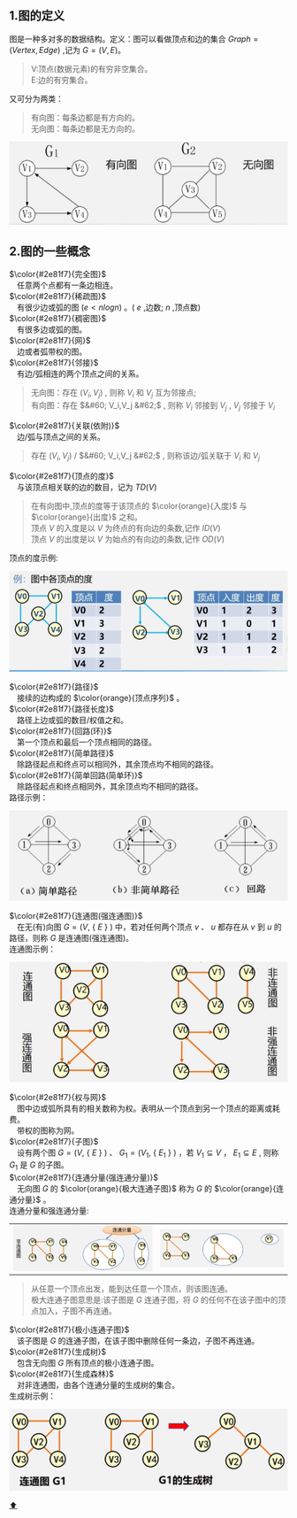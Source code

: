 <span id = "top"></span>  
## 1.图的定义  
图是一种多对多的数据结构。定义：图可以看做顶点和边的集合 $Graph=(Vertex, Edge)$ ,记为 $G=(V,E)。$   
>V:顶点(数据元素)的有穷非空集合。  
>E:边的有穷集合。

又可分为两类：  
>有向图：每条边都是有方向的。  
>无向图：每条边都是无方向的。  
<div><img src="./images/有向图无向图.png"> </img></div>  

## 2.图的一些概念  
$\color{#2e81f7}{完全图}$  
　任意两个点都有一条边相连。  
$\color{#2e81f7}{稀疏图}$  
　有很少边或弧的图 $(e < nlogn)$ 。( $e$ ,边数; $n$ ,顶点数)  
$\color{#2e81f7}{稠密图}$  
　有很多边或弧的图。  
$\color{#2e81f7}{网}$  
　边或者弧带权的图。  
$\color{#2e81f7}{邻接}$  
　有边/弧相连的两个顶点之间的关系。  
>无向图：存在 $(V_i,V_j)$ , 则称 $V_i$ 和 $V_j$ 互为邻接点;  
>有向图：存在 $&#60; V_i,V_j &#62;$ , 则称 $V_i$ 邻接到 $V_j$ , $V_j$ 邻接于 $V_i$  

$\color{#2e81f7}{关联(依附)}$    
　边/弧与顶点之间的关系。  
>存在 $(V_i,V_j)$ / $&#60; V_i,V_j &#62;$ , 则称该边/弧关联于 $V_i$ 和 $V_j$  

$\color{#2e81f7}{顶点的度}$  
　与该顶点相关联的边的数目，记为 $TD(V)$  
 >在有向图中,顶点的度等于该顶点的 $\color{orange}{入度}$ 与 $\color{orange}{出度}$ 之和。  
 >顶点 $V$ 的入度是以 $V$ 为终点的有向边的条数,记作 $ID(V)$  
 >顶点 $V$ 的出度是以 $V$ 为始点的有向边的条数,记作 $OD(V)$

顶点的度示例:
<div><img src="./images/顶点的度示例.png"> </img></div>  

$\color{#2e81f7}{路径}$  
　接续的边构成的 $\color{orange}{顶点序列}$ 。    
$\color{#2e81f7}{路径长度}$  
　路径上边或弧的数目/权值之和。  
$\color{#2e81f7}{回路(环)}$  
　第一个顶点和最后一个顶点相同的路径。  
$\color{#2e81f7}{简单路径}$  
　除路径起点和终点可以相同外，其余顶点均不相同的路径。  
$\color{#2e81f7}{简单回路(简单环)}$  
　除路径起点和终点相同外，其余顶点均不相同的路径。  
路径示例：  
<div><img src="./images/路径示例.png"> </img></div>  

$\color{#2e81f7}{连通图(强连通图)}$  
　在无(有)向图 $G=(V,$ &#123; $E$ &#125; $)$ 中，若对任何两个顶点 $v$ 、 $u$ 都存在从 $v$ 到 $u$ 的路径，则称 $G$ 是连通图(强连通图)。  
连通图示例：  
<div><img src="./images/连通图示例.png"> </img></div>  

$\color{#2e81f7}{权与网}$  
　图中边或弧所具有的相关数称为权。表明从一个顶点到另一个顶点的距离或耗费。  
　带权的图称为网。  
$\color{#2e81f7}{子图}$  
　设有两个图 $G=(V,$ &#123; $E$ &#125; $)$ 、 $G_1=(V_1,$ &#123; $E_1$ &#125; $)$ ，若 ${V_1}\subseteq{V}$ ， ${E_1}\subseteq{E}$
, 则称 $G_1$ 是 $G$ 的子图。  
$\color{#2e81f7}{连通分量(强连通分量)}$  
　无向图 $G$ 的 $\color{orange}{极大连通子图}$ 称为 $G$ 的 $\color{orange}{连通分量}$ 。  
 连通分量和强连通分量:  
 <table border="0" margin-left: auto margin-right: auto>
  <tr>
     <td><img src="./images/连通分量示例.png"> </img></td>
     <td><img src="./images/强连通分量示例.png"> </img></td>
  </tr>
</table>

>从任意一个顶点出发，能到达任意一个顶点，则该图连通。  
>极大连通子图意思是:该子图是 $G$ 连通子图，将 $G$ 的任何不在该子图中的顶点加入，子图不再连通。  

$\color{#2e81f7}{极小连通子图}$  
　该子图是 $G$ 的连通子图，在该子图中删除任何一条边，子图不再连通。  
$\color{#2e81f7}{生成树}$  
　包含无向图 $G$ 所有顶点的极小连通子图。  
$\color{#2e81f7}{生成森林}$  
　对非连通图，由各个连通分量的生成树的集合。  
 生成树示例：  
 <div><img src="./images/生成树示例.png"> </img></div>  
 
[:arrow_up:](#top)
